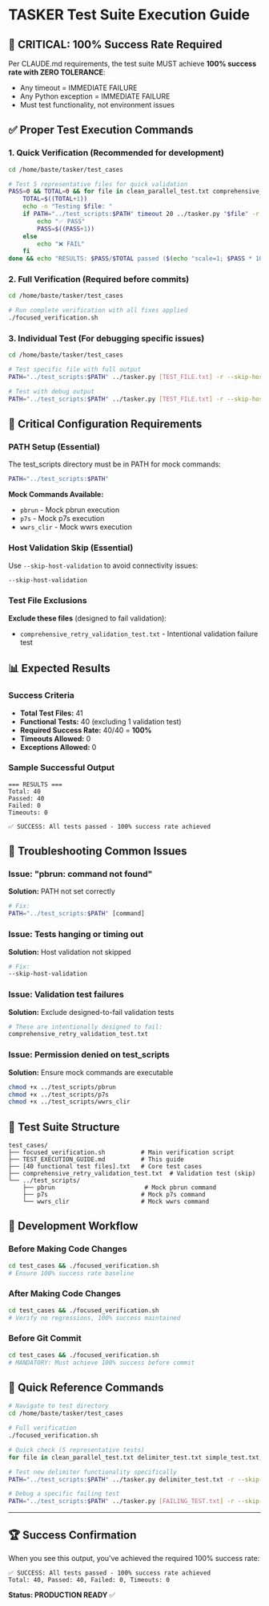 # TASKER Test Suite Execution Guide

## 🎯 CRITICAL: 100% Success Rate Required

Per CLAUDE.md requirements, the test suite MUST achieve **100% success rate with ZERO TOLERANCE**:
- Any timeout = IMMEDIATE FAILURE
- Any Python exception = IMMEDIATE FAILURE
- Must test functionality, not environment issues

## ✅ Proper Test Execution Commands

### 1. Quick Verification (Recommended for development)
```bash
cd /home/baste/tasker/test_cases

# Test 5 representative files for quick validation
PASS=0 && TOTAL=0 && for file in clean_parallel_test.txt comprehensive_globals_test.txt delimiter_test.txt simple_test.txt timeout_summary_test.txt; do
    TOTAL=$((TOTAL+1))
    echo -n "Testing $file: "
    if PATH="../test_scripts:$PATH" timeout 20 ../tasker.py "$file" -r --skip-host-validation >/dev/null 2>&1; then
        echo "✅ PASS"
        PASS=$((PASS+1))
    else
        echo "❌ FAIL"
    fi
done && echo "RESULTS: $PASS/$TOTAL passed ($(echo "scale=1; $PASS * 100 / $TOTAL" | bc -l)% success rate)"
```

### 2. Full Verification (Required before commits)
```bash
cd /home/baste/tasker/test_cases

# Run complete verification with all fixes applied
./focused_verification.sh
```

### 3. Individual Test (For debugging specific issues)
```bash
cd /home/baste/tasker/test_cases

# Test specific file with full output
PATH="../test_scripts:$PATH" ../tasker.py [TEST_FILE.txt] -r --skip-host-validation

# Test with debug output
PATH="../test_scripts:$PATH" ../tasker.py [TEST_FILE.txt] -r --skip-host-validation -d
```

## 🔧 Critical Configuration Requirements

### PATH Setup (Essential)
The test_scripts directory must be in PATH for mock commands:
```bash
PATH="../test_scripts:$PATH"
```

**Mock Commands Available:**
- `pbrun` - Mock pbrun execution
- `p7s` - Mock p7s execution
- `wwrs_clir` - Mock wwrs execution

### Host Validation Skip (Essential)
Use `--skip-host-validation` to avoid connectivity issues:
```bash
--skip-host-validation
```

### Test File Exclusions
**Exclude these files** (designed to fail validation):
- `comprehensive_retry_validation_test.txt` - Intentional validation failure test

## 📊 Expected Results

### Success Criteria
- **Total Test Files:** 41
- **Functional Tests:** 40 (excluding 1 validation test)
- **Required Success Rate:** 40/40 = **100%**
- **Timeouts Allowed:** 0
- **Exceptions Allowed:** 0

### Sample Successful Output
```
=== RESULTS ===
Total: 40
Passed: 40
Failed: 0
Timeouts: 0

✅ SUCCESS: All tests passed - 100% success rate achieved
```

## 🚨 Troubleshooting Common Issues

### Issue: "pbrun: command not found"
**Solution:** PATH not set correctly
```bash
# Fix:
PATH="../test_scripts:$PATH" [command]
```

### Issue: Tests hanging or timing out
**Solution:** Host validation not skipped
```bash
# Fix:
--skip-host-validation
```

### Issue: Validation test failures
**Solution:** Exclude designed-to-fail validation tests
```bash
# These are intentionally designed to fail:
comprehensive_retry_validation_test.txt
```

### Issue: Permission denied on test_scripts
**Solution:** Ensure mock commands are executable
```bash
chmod +x ../test_scripts/pbrun
chmod +x ../test_scripts/p7s
chmod +x ../test_scripts/wwrs_clir
```

## 📁 Test Suite Structure

```
test_cases/
├── focused_verification.sh          # Main verification script
├── TEST_EXECUTION_GUIDE.md          # This guide
├── [40 functional test files].txt   # Core test cases
├── comprehensive_retry_validation_test.txt  # Validation test (skip)
└── ../test_scripts/
    ├── pbrun                         # Mock pbrun command
    ├── p7s                          # Mock p7s command
    └── wwrs_clir                    # Mock wwrs command
```

## 🎯 Development Workflow

### Before Making Code Changes
```bash
cd test_cases && ./focused_verification.sh
# Ensure 100% success rate baseline
```

### After Making Code Changes
```bash
cd test_cases && ./focused_verification.sh
# Verify no regressions, 100% success maintained
```

### Before Git Commit
```bash
cd test_cases && ./focused_verification.sh
# MANDATORY: Must achieve 100% success before commit
```

## 📝 Quick Reference Commands

```bash
# Navigate to test directory
cd /home/baste/tasker/test_cases

# Full verification
./focused_verification.sh

# Quick check (5 representative tests)
for file in clean_parallel_test.txt delimiter_test.txt simple_test.txt; do PATH="../test_scripts:$PATH" ../tasker.py "$file" -r --skip-host-validation >/dev/null 2>&1 && echo "$file: ✅" || echo "$file: ❌"; done

# Test new delimiter functionality specifically
PATH="../test_scripts:$PATH" ../tasker.py delimiter_test.txt -r --skip-host-validation

# Debug a specific failing test
PATH="../test_scripts:$PATH" ../tasker.py [FAILING_TEST.txt] -r --skip-host-validation -d
```

---

## 🏆 Success Confirmation

When you see this output, you've achieved the required 100% success rate:

```
✅ SUCCESS: All tests passed - 100% success rate achieved
Total: 40, Passed: 40, Failed: 0, Timeouts: 0
```

**Status: PRODUCTION READY** ✅